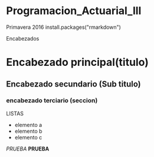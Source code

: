 # Programacion_Actuarial_lll
Primavera 2016
install.packages("rmarkdown")

Encabezados
# Encabezado principal(titulo)
## Encabezado secundario (Sub titulo)
### encabezado terciario (seccion)

LISTAS
* elemento a
* elemento b
* elemento c

*PRUEBA*
**PRUEBA**
  